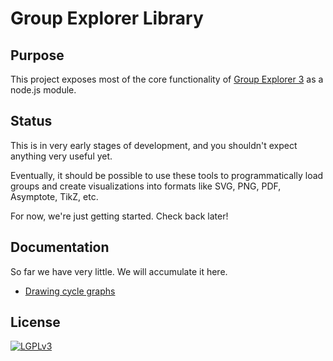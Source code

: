 
# Group Explorer Library

## Purpose

This project exposes most of the core functionality of
[Group Explorer 3](https://github.com/nathancarter/group-explorer)
as a node.js module.

## Status

This is in very early stages of development, and you shouldn't
expect anything very useful yet.

Eventually, it should be possible to use these tools to
programmatically load groups and create visualizations into
formats like SVG, PNG, PDF, Asymptote, TikZ, etc.

For now, we're just getting started.  Check back later!

## Documentation

So far we have very little.  We will accumulate it here.
 * [Drawing cycle graphs](drawing-cycle-graphs.md)

## License

[![LGPLv3](https://www.gnu.org/graphics/lgplv3-147x51.png)](https://www.gnu.org/licenses/lgpl-3.0.en.html)
